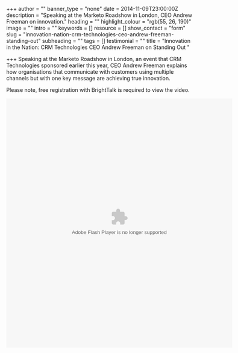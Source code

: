 +++
author = ""
banner_type = "none"
date = 2014-11-09T23:00:00Z
description = "Speaking at the Marketo Roadshow in London, CEO Andrew Freeman on innovation."
heading = ""
highlight_colour = "rgb(55, 26, 190)"
image = ""
intro = ""
keywords = []
resource = []
show_contact = "form"
slug = "innovation-nation-crm-technologies-ceo-andrew-freeman-standing-out"
subheading = ""
tags = []
testimonial = ""
title = "Innovation in the Nation: CRM Technologies CEO Andrew Freeman on Standing Out "

+++
Speaking at the Marketo Roadshow in London, an event that CRM Technologies sponsored earlier this year, CEO Andrew Freeman explains how organisations that communicate with customers using multiple channels but with one key message are achieving true innovation.

Please note, free registration with BrightTalk is required to view the video.

<div style="text-align: Center;">
<script type="text/javascript" src="https://www.brighttalk.com/clients/js/embed/embed.js"></script><object id="bt-channel-player-1" class="BrightTALKEmbed" style="visibility: visible;" data="https://www.brighttalk.com/clients/flashplatform/viewerdefault/loader.swf" type="application/x-shockwave-flash" width="600" height="660"><param name="allowScriptAccess" value="always"><param name="wmode" value="transparent"><param name="quality" value="high"><param name="allowFullScreen" value="true"><param name="bgcolor" value="#000000"><param name="flashvars" value="width=600&amp;height=660&amp;player=channel_player&amp;domain=https://www.brighttalk.com/&amp;channelid=11915&amp;communicationid=127823&amp;autoStart=false&amp;theme=generic.swf&amp;commid=127823&amp;css=generic.swf&amp;bgcolor=#000000"></object></div>